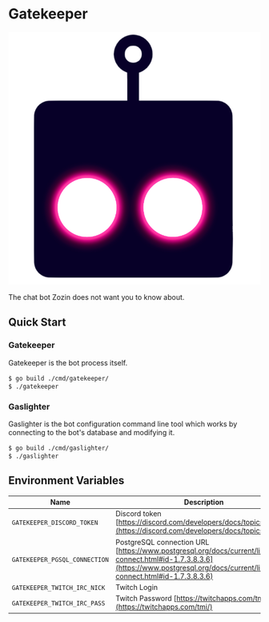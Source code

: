 # Gatekeeper

![gatekeeper](gatekeeper.png)

The chat bot Zozin does not want you to know about.

## Quick Start

### Gatekeeper

Gatekeeper is the bot process itself.

```console
$ go build ./cmd/gatekeeper/
$ ./gatekeeper
```

### Gaslighter

Gaslighter is the bot configuration command line tool which works by connecting to the bot's database and modifying it.

```console
$ go build ./cmd/gaslighter/
$ ./gaslighter
```

## Environment Variables

| Name | Description|
|---|---|
| `GATEKEEPER_DISCORD_TOKEN` | Discord token [https://discord.com/developers/docs/topics/oauth2](https://discord.com/developers/docs/topics/oauth2)|
| `GATEKEEPER_PGSQL_CONNECTION` | PostgreSQL connection URL [https://www.postgresql.org/docs/current/libpq-connect.html#id-1.7.3.8.3.6](https://www.postgresql.org/docs/current/libpq-connect.html#id-1.7.3.8.3.6) |
| `GATEKEEPER_TWITCH_IRC_NICK` | Twitch Login |
| `GATEKEEPER_TWITCH_IRC_PASS` | Twitch Password [https://twitchapps.com/tmi/](https://twitchapps.com/tmi/) |
